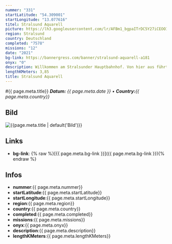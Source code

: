 ```yaml
---
nummer: "331"
startLatitude: "54.309001"
startLongitude: "13.077616"
titel: Stralsund Aquarell
picture: https://lh3.googleusercontent.com/lr/AFBm1_bgpaITrDC5Y27iCEOO1eNu5y_DoYZ81BTldgyMDtLyZepTf095BRSzU7z400jRLG2WTG26T9-_PinHX8ZrnFMsyTsD9vLOTmz4SYTcbJ4fMT4sm5PzocxMZAGapZbzwFAZ-KKnQS1hayecztz6RuweO9W_C5C3ZRiqnfwQTeOFVQ4jWhyQn0jKOLopvOa-gcNosfa65pSyEVS0uLLQqgSS7mzKO5yhCFpQWlIZF824TMc67efcoDPEjsJm3FIAGipIaiLVg8Iig3UDugPX4il660noDc2Gttxyh-lWp-6ku_24G4ZppvImwR-ni06fh6QHeEntVc3Q7hb1ZjLYprGlDW2V1fYKDm3SQ9gjFxXwXrxvrRYfh-OI_JuSFiNSxVCE6IZwJCnzVq1XnBh4jVah7FWl-oz13S2HFN_rpoQT3TgzpYlTeGmBCvSeYhFWYIM_rII3ujFZ-Tv0HSukOzv1vI7xTuHbbTwputpLttEDnXF_BUMHAI4b6KrUCoUQlRKe_riUv16Fd6HaYK5LHfS5pnfScwtGRXcuYNz_KYMdo07wEJcwZcgAf3cgQR6SLQ07u8a1qO9Uio8ZpbMC-PlW2TCeP4sRU1t4NDGTkxPstD3awKbdJLVubCHNqVcOCwibp93mnA1kMauGzQz6jPz6EMO0yrY-95mqTxDSVxgXNBKQHR8RhJTKTx6TBALwkLqBH9QJ-zQ1NWxZWDkNeUDYAaVup0RCVi_KoDV2cfyfUql2QV0R_LvMwBF9_6K_hu3RGAh7e7hA4yH6Q3_V9D6OOygDTpSUR1jaVyOjs2wFaD7bXQrVjBtg4rXIKOS80LCvwHnZRC_V1eDDW81owIKCkB0JlLgCfRcV
region: Stralsund
country: Deutschland
completed: "7578"
missions: "12"
date: "2021"
bg-link: https://bannergress.com/banner/stralsund-aquarell-a181
onyx: "0"
description: Willkommen am Stralsunder Hauptbahnhof. Von hier aus führt die Missionsreihe in Richtung Altstadt.
lengthKMeters: 3,85
title: Stralsund Aquarell
---
```


#{{ page.meta.title}}
_**Datum:** {{ page.meta.date }} • **Country:**{{ page.meta.country}}_

## Bild
![{{page.meta.title | default('Bild')}}]({{page.meta.picture}})

## Links
- **bg-link**: {% raw %}[{{ page.meta.bg-link }}]({{ page.meta.bg-link }}){% endraw %}

## Infos
- **nummer**:{{ page.meta.nummer}}
- **startLatitude**:{{ page.meta.startLatitude}}
- **startLongitude**:{{ page.meta.startLongitude}}
- **region**:{{ page.meta.region}}
- **country**:{{ page.meta.country}}
- **completed**:{{ page.meta.completed}}
- **missions**:{{ page.meta.missions}}
- **onyx**:{{ page.meta.onyx}}
- **description**:{{ page.meta.description}}
- **lengthKMeters**:{{ page.meta.lengthKMeters}}

